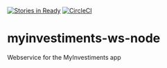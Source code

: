 [![Stories in Ready](https://badge.waffle.io/jonathanrz/myinvestments-ws-node.png?label=ready&title=Ready)](https://waffle.io/jonathanrz/myinvestments-ws-node)
[![CircleCI](https://circleci.com/gh/jonathanrz/myinvestments-ws-node.svg?style=svg)](https://circleci.com/gh/jonathanrz/myinvestments-ws-node)
# myinvestiments-ws-node
Webservice for the MyInvestiments app